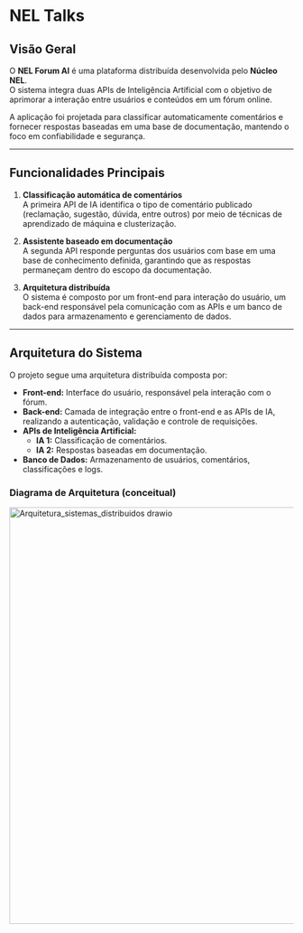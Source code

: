 # NEL Talks

## Visão Geral
O **NEL Forum AI** é uma plataforma distribuída desenvolvida pelo **Núcleo NEL**.  
O sistema integra duas APIs de Inteligência Artificial com o objetivo de aprimorar a interação entre usuários e conteúdos em um fórum online.

A aplicação foi projetada para classificar automaticamente comentários e fornecer respostas baseadas em uma base de documentação, mantendo o foco em confiabilidade e segurança.

---

## Funcionalidades Principais

1. **Classificação automática de comentários**  
   A primeira API de IA identifica o tipo de comentário publicado (reclamação, sugestão, dúvida, entre outros) por meio de técnicas de aprendizado de máquina e clusterização.

2. **Assistente baseado em documentação**  
   A segunda API responde perguntas dos usuários com base em uma base de conhecimento definida, garantindo que as respostas permaneçam dentro do escopo da documentação.

3. **Arquitetura distribuída**  
   O sistema é composto por um front-end para interação do usuário, um back-end responsável pela comunicação com as APIs e um banco de dados para armazenamento e gerenciamento de dados.

---

## Arquitetura do Sistema

O projeto segue uma arquitetura distribuída composta por:

- **Front-end:** Interface do usuário, responsável pela interação com o fórum.  
- **Back-end:** Camada de integração entre o front-end e as APIs de IA, realizando a autenticação, validação e controle de requisições.  
- **APIs de Inteligência Artificial:**  
  - **IA 1:** Classificação de comentários.  
  - **IA 2:** Respostas baseadas em documentação.  
- **Banco de Dados:** Armazenamento de usuários, comentários, classificações e logs.

### Diagrama de Arquitetura (conceitual)
<img width="587" height="738" alt="Arquitetura_sistemas_distribuidos drawio" src="https://github.com/user-attachments/assets/d1e63aec-c8ef-4257-9f5c-45ad922a0cf3" />
